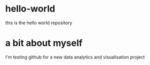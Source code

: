 # hello-world
this is the hello world repository

# a bit about myself
I'm testing github for a new data analytics and visualisation project
